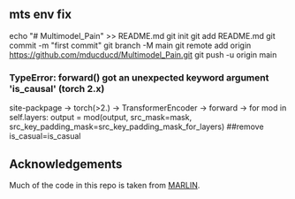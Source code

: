 ## mts env fix
echo "# Multimodel_Pain" >> README.md
git init
git add README.md
git commit -m "first commit"
git branch -M main
git remote add origin https://github.com/mducducd/Multimodel_Pain.git
git push -u origin main
### TypeError: forward() got an unexpected keyword argument 'is_causal' (torch 2.x)
site-packpage -> torch(>2.) -> TransformerEncoder -> forward -> for mod in self.layers:
            output = mod(output, src_mask=mask, src_key_padding_mask=src_key_padding_mask_for_layers) ##remove is_casual=is_casual


## Acknowledgements
Much of the code in this repo is taken from [MARLIN](https://github.com/ControlNet/MARLIN).
